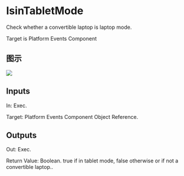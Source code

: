 # IsinTabletMode

Check whether a convertible laptop is laptop mode.

Target is Platform Events Component

## 图示

![]($-20221218-18222222.png)

## Inputs

In: Exec.

Target: Platform Events Component Object Reference.  

## Outputs

Out: Exec.

Return Value: Boolean. true if in tablet mode, false otherwise or if not a convertible laptop..

